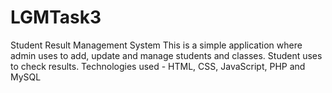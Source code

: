 # LGMTask3
Student Result Management System
This is a simple application where admin uses to add, update and manage students and classes. Student uses to check results. 
Technologies used - HTML, CSS, JavaScript, PHP and MySQL
